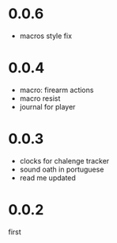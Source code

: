 # 0.0.6
- macros style fix

# 0.0.4
- macro: firearm actions
- macro resist
- journal for player

# 0.0.3
- clocks for chalenge tracker
- sound oath in portuguese
- read me updated

# 0.0.2
first